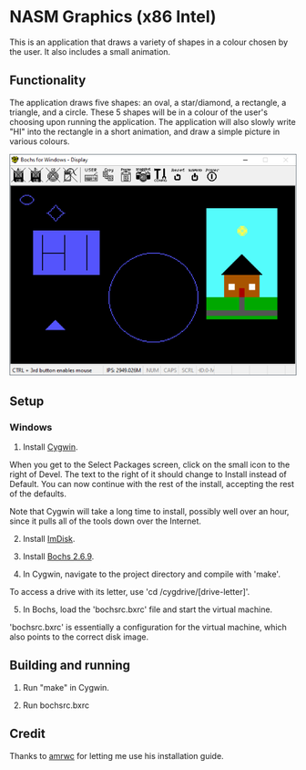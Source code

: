 # NASM Graphics (x86 Intel)

This is an application that draws a variety of shapes in a colour chosen by the user. It also includes a small animation.

## Functionality

The application draws five shapes: an oval, a star/diamond, a rectangle, a triangle, and a circle. These 5 shapes will be in a colour of the user's choosing upon running the application. The application will also slowly write "HI" into the rectangle in a short animation, and draw a simple picture in various colours.

![Drawings](https://github.com/faibz/NASMGraphics/blob/master/nasmgraphicsblue.png "Drawings")

## Setup
### Windows

1. Install [Cygwin](https://cygwin.com/install.html).

When you get to the Select Packages screen, click on the small icon to the right of Devel. The text to the right of it should change to Install instead of Default. You can now continue with the rest of the install, accepting the rest of the defaults.

Note that Cygwin will take a long time to install, possibly well over an hour, since it pulls all of the tools down over the Internet.

2. Install [ImDisk](http://www.ltr-data.se/opencode.html/#ImDisk).

3. Install [Bochs 2.6.9](https://sourceforge.net/projects/bochs/files/bochs/2.6.9).

4. In Cygwin, navigate to the project directory and compile with 'make'.

To access a drive with its letter, use 'cd /cygdrive/[drive-letter]'.

5. In Bochs, load the 'bochsrc.bxrc' file and start the virtual machine.

'bochsrc.bxrc' is essentially a configuration for the virtual machine, which also points to the correct disk image.

## Building and running

1. Run "make" in Cygwin.

2. Run bochsrc.bxrc

## Credit

Thanks to [amrwc](https://github.com/amrwc) for letting me use his installation guide.
